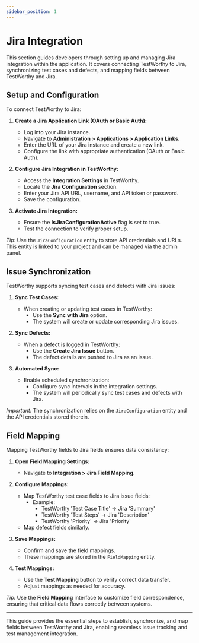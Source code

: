```yaml
---
sidebar_position: 1
---
```


# Jira Integration

This section guides developers through setting up and managing Jira integration within the application. It covers connecting TestWorthy to Jira, synchronizing test cases and defects, and mapping fields between TestWorthy and Jira.

## Setup and Configuration

To connect TestWorthy to Jira:

1. **Create a Jira Application Link (OAuth or Basic Auth):**
   - Log into your Jira instance.
   - Navigate to **Administration > Applications > Application Links**.
   - Enter the URL of your Jira instance and create a new link.
   - Configure the link with appropriate authentication (OAuth or Basic Auth).
   
2. **Configure Jira Integration in TestWorthy:**
   - Access the **Integration Settings** in TestWorthy.
   - Locate the **Jira Configuration** section.
   - Enter your Jira API URL, username, and API token or password.
   - Save the configuration.
   
3. **Activate Jira Integration:**
   - Ensure the **IsJiraConfigurationActive** flag is set to true.
   - Test the connection to verify proper setup.

*Tip:* Use the `JiraConfiguration` entity to store API credentials and URLs. This entity is linked to your project and can be managed via the admin panel.

## Issue Synchronization

TestWorthy supports syncing test cases and defects with Jira issues:

1. **Sync Test Cases:**
   - When creating or updating test cases in TestWorthy:
     - Use the **Sync with Jira** option.
     - The system will create or update corresponding Jira issues.
   
2. **Sync Defects:**
   - When a defect is logged in TestWorthy:
     - Use the **Create Jira Issue** button.
     - The defect details are pushed to Jira as an issue.
   
3. **Automated Sync:**
   - Enable scheduled synchronization:
     - Configure sync intervals in the integration settings.
     - The system will periodically sync test cases and defects with Jira.

*Important:* The synchronization relies on the `JiraConfiguration` entity and the API credentials stored therein.

## Field Mapping

Mapping TestWorthy fields to Jira fields ensures data consistency:

1. **Open Field Mapping Settings:**
   - Navigate to **Integration > Jira Field Mapping**.
   
2. **Configure Mappings:**
   - Map TestWorthy test case fields to Jira issue fields:
     - Example:
       - TestWorthy 'Test Case Title' → Jira 'Summary'
       - TestWorthy 'Test Steps' → Jira 'Description'
       - TestWorthy 'Priority' → Jira 'Priority'
   - Map defect fields similarly.
   
3. **Save Mappings:**
   - Confirm and save the field mappings.
   - These mappings are stored in the `FieldMapping` entity.
   
4. **Test Mappings:**
   - Use the **Test Mapping** button to verify correct data transfer.
   - Adjust mappings as needed for accuracy.

*Tip:* Use the **Field Mapping** interface to customize field correspondence, ensuring that critical data flows correctly between systems.

---

This guide provides the essential steps to establish, synchronize, and map fields between TestWorthy and Jira, enabling seamless issue tracking and test management integration.